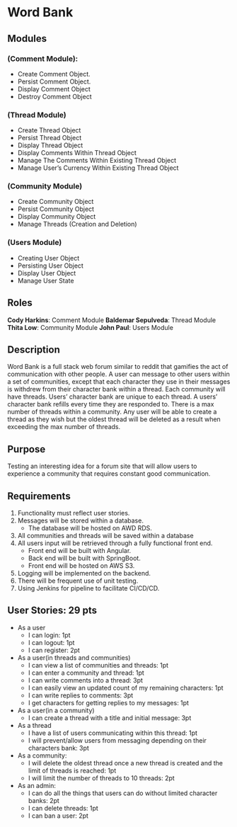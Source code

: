 # Word Bank

## Modules
### (Comment Module):
- Create Comment Object.
- Persist Comment Object.
- Display Comment Object
- Destroy Comment Object
### (Thread Module)
- Create Thread Object
- Persist Thread Object
- Display Thread Object
- Display Comments Within Thread Object
- Manage The Comments Within Existing Thread Object
- Manage User’s Currency Within Existing Thread Object
### (Community Module)
- Create Community Object
- Persist Community Object
- Display Community Object
- Manage Threads (Creation and Deletion)
### (Users Module)
- Creating User Object
- Persisting User Object
- Display User Object
- Manage User State

## Roles
__Cody Harkins__: Comment Module
__Baldemar Sepulveda__: Thread Module
__Thita Low__: Community Module
__John Paul__: Users Module

## Description
Word Bank is a full stack web forum similar to reddit that gamifies the act of communication with other people. A user can message to other users within a set of communities, except that each character they use in their messages is withdrew from their character bank within a thread. Each community will have threads. Users’ character bank are unique to each thread. A users’ character bank refills every time they are responded to. There is a max number of threads within a community. Any user will be able to create a thread as they wish but the oldest thread will be deleted as a result when exceeding the max number of threads.

## Purpose
Testing an interesting idea for a forum site that will allow users to experience a community that requires constant good communication.

## Requirements
1. Functionality must reflect user stories.
2. Messages will be stored within a database.
    - The database will be hosted on AWD RDS.
3. All communities and threads will be saved within a database
3. All users input will be retrieved through a fully functional front end.
    - Front end will be built with Angular.
    - Back end will be built with SpringBoot.
    - Front end will be hosted on AWS S3.
4. Logging will be implemented on the backend.
5. There will be frequent use of unit testing.
6. Using Jenkins for pipeline to facilitate CI/CD/CD.

## User Stories: 29 pts
* As a user
    * I can login: 1pt
    * I can logout: 1pt
    * I can register: 2pt
* As a user(in threads and communities)
    * I can view a list of communities and threads: 1pt
    * I can enter a community and thread: 1pt
    * I can write comments into a thread: 3pt
    * I can easily view an updated count of my remaining characters: 1pt
    * I can write replies to comments: 3pt
    * I get characters for getting replies to my messages: 1pt
* As a user(in a community)
    * I can create a thread with a title and initial message: 3pt
* As a thread
    * I have a list of users communicating within this thread: 1pt
    * I will prevent/allow users from messaging depending on their characters bank: 3pt
* As a community:
    * I will delete the oldest thread once a new thread is created and the limit of threads is reached: 1pt
    * I will limit the number of threads to 10 threads: 2pt
* As an admin:
    * I can do all the things that users can do without limited character banks: 2pt
    * I can delete threads: 1pt
    * I can ban a user: 2pt

